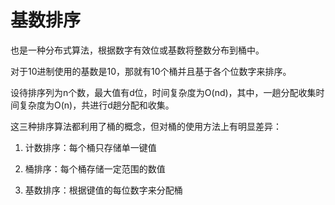 # 基数排序

也是一种分布式算法，根据数字有效位或基数将整数分布到桶中。

对于10进制使用的基数是10，那就有10个桶并且基于各个位数字来排序。

设待排序列为n个数，最大值有d位，时间复杂度为O(nd)，其中，一趟分配收集时间复杂度为O(n)，共进行d趟分配和收集。

这三种排序算法都利用了桶的概念，但对桶的使用方法上有明显差异： 

1. 计数排序：每个桶只存储单一键值 

2. 桶排序：每个桶存储一定范围的数值

3. 基数排序：根据键值的每位数字来分配桶 
